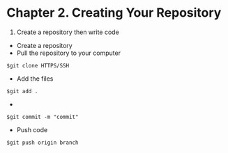 # Chapter 2. Creating Your Repository
1. Create a repository then write code 
- Create a repository
- Pull the repository to your computer 

```
$git clone HTTPS/SSH
```

- Add the files 

```
$git add .
```

- 

```
$git commit -m "commit"
```

- Push code 

```
$git push origin branch
```